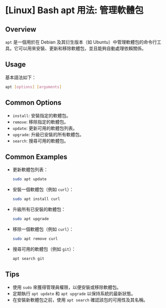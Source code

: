 # [Linux] Bash apt 用法: 管理軟體包

## Overview
`apt` 是一個用於在 Debian 及其衍生版本（如 Ubuntu）中管理軟體包的命令行工具。它可以用來安裝、更新和移除軟體包，並且能夠自動處理依賴關係。

## Usage
基本語法如下：
```bash
apt [options] [arguments]
```

## Common Options
- `install`: 安裝指定的軟體包。
- `remove`: 移除指定的軟體包。
- `update`: 更新可用的軟體包列表。
- `upgrade`: 升級已安裝的所有軟體包。
- `search`: 搜尋可用的軟體包。

## Common Examples
- 更新軟體包列表：
  ```bash
  sudo apt update
  ```

- 安裝一個軟體包（例如 `curl`）：
  ```bash
  sudo apt install curl
  ```

- 升級所有已安裝的軟體包：
  ```bash
  sudo apt upgrade
  ```

- 移除一個軟體包（例如 `curl`）：
  ```bash
  sudo apt remove curl
  ```

- 搜尋可用的軟體包（例如 `git`）：
  ```bash
  apt search git
  ```

## Tips
- 使用 `sudo` 來獲得管理員權限，以便安裝或移除軟體包。
- 定期執行 `apt update` 和 `apt upgrade` 以保持系統的最新狀態。
- 在安裝新軟體包之前，使用 `apt search` 確認該包的可用性及其名稱。
